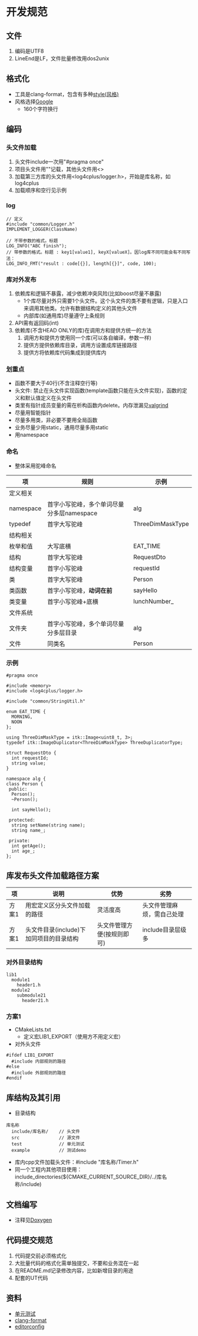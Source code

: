 # 开发规范
## 文件
1. 编码是UTF8
1. LineEnd是LF，文件批量修改用dos2unix

## 格式化
* 工具是clang-format，包含有多种[style(风格)](https://blog.csdn.net/booksyhay/article/details/121115665)
* 风格选择[Google](https://zh-google-styleguide.readthedocs.io/en/latest/google-cpp-styleguide/contents/)
  * 160个字符换行

## 编码
### 头文件加载
1. 头文件include一次用"#pragma once"
1. 项目头文件用""记载，其他头文件用<>
1. 加载第三方库的头文件用<log4cplus/logger.h>，开始是库名称，如log4cplus
1. 加载顺序和空行见示例

### log
```
// 定义
#include "common/Logger.h"
IMPLEMENT_LOGGER(ClassName)

// 不带参数的格式。标题
LOG_INFO("ABC finish");
// 带参数的格式。标题 : key1[value1], keyX[valueX]。因log库不同可能会有不同写法：
LOG_INFO_FMT("result : code[{}], length[{}]", code, 100);
```

### 库对外发布
1. 依赖库和逻辑不暴露，减少依赖冲突风险(比如boost尽量不暴露)
    * 1个库尽量对外只需要1个头文件。这个头文件的类不要有逻辑，只是入口来调用其他类。允许有数据结构定义的其他头文件
    * 内部库(如通用库)尽量遵守上条规则
1. API需有返回码(int)
1. 依赖库(不含HEAD ONLY的库)在调用方和提供方统一的方法
    1. 调用方和提供方使用同一个库(可以各自编译，参数一样)
    1. 提供方提供依赖库目录，调用方设置成库链接路径
    1. 提供方将依赖库代码集成到提供库内

### 划重点
* 函数不要大于40行(不含注释空行等)
* 头文件: 禁止在头文件实现函数(template函数只能在头文件实现)，函数的定义和默认值定义在头文件
* 类里有指针成员变量的需在析构函数内delete。内存泄漏见[valgrind](../third/valgrind)
* 尽量用智能指针
* 尽量多用类，非必要不要用全局函数
* 业务尽量少用static，通用尽量多用static
* 用namespace

### 命名
* 整体采用驼峰命名

| 项 | 规则 | 示例 |
| - | - | - |
| 定义相关 |  |  |
| namespace | 首字小写驼峰，多个单词尽量分多层namespace | alg |
| typedef | 首字大写驼峰 | ThreeDimMaskType |
| 结构相关 |  |  |
| 枚举和值 | 大写底横 | EAT_TIME |
| 结构 | 首字大写驼峰 | RequestDto |
| 结构变量 | 首字小写驼峰 | requestId |
| 类 | 首字大写驼峰 | Person |
| 类函数 | 首字小写驼峰，**动词在前** | sayHello |
| 类变量 | 首字小写驼峰+底横 | lunchNumber_ |
| 文件系统 |  |  |
| 文件夹 | 首字小写驼峰，多个单词尽量分多层目录 | alg |
| 文件 | 同类名 | Person |

### 示例
```
#pragma once

#include <memory>
#include <log4cplus/logger.h>

#include "common/StringUtil.h"

enum EAT_TIME {
  MORNING,
  NOON
};

using ThreeDimMaskType = itk::Image<uint8_t, 3>;
typedef itk::ImageDuplicator<ThreeDimMaskType> ThreeDuplicatorType;

struct RequestDto {
  int requestId;
  string value;
}

namespace alg {
class Person {
 public:
  Person();
  ~Person();

  int sayHello();

 protected:
  string setName(string name);
  string name_;

 private:
  int getAge();
  int age_;
};
```

## 库发布头文件加载路径方案

| 项 | 说明 | 优势 | 劣势 |
| - | - | - | - |
| 方案1 | 用宏定义区分头文件加载的路径 | 灵活度高 | 头文件管理麻烦，需自己处理 |
| 方案1 | 头文件目录(include)下加同项目的目录结构 | 头文件管理方便(按规则即可) | include目录层级多 |

### 对外目录结构
```
lib1
  module1
    header1.h
  module2
    submodule21
      header21.h
```

### 方案1
* CMakeLists.txt
  * 定义宏LIB1_EXPORT（使用方不用定义宏）
* 对外头文件
```
#ifdef LIB1_EXPORT
  #include 内部规则的路径
#else
  #include 外部规则的路径
#endif
```

## 库结构及其引用
* 目录结构

```
库名称
  include/库名称/    // 头文件
  src               // 源文件
  test              // 单元测试
  example           // 测试demo
```

* 库内cpp文件加载头文件：#include "库名称/Timer.h"
* 同一个工程内其他项目使用：include_directories(${CMAKE_CURRENT_SOURCE_DIR}/../库名称/include)

## 文档编写
* 注释见[Doxygen](/third/doxygen)

## 代码提交规范
1. 代码提交前必须格式化
1. 大批量代码的格式化需单独提交，不要和业务混在一起
1. 在README.md记录修改内容，比如新增目录的用途
1. 配套的UT代码

## 资料
* [单元测试](../dev/ut)
* [clang-format](../third/spec)
* [editorconfig](https://juejin.im/post/5b9cba4c6fb9a05cf67a79a4)

